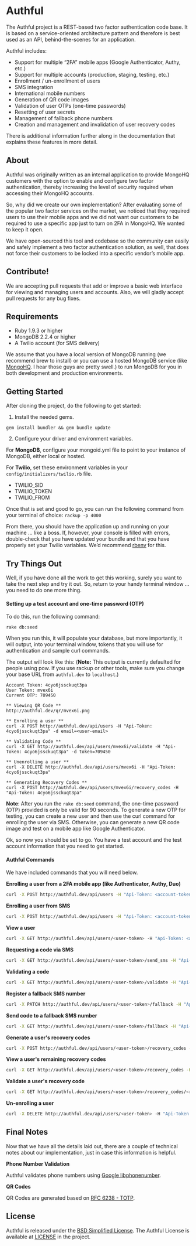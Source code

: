 # Authful
The Authful project is a REST-based two factor authentication code base. It is based on a service-oriented architecture pattern and therefore is best used as an API, behind-the-scenes for an application.

Authful includes:
* Support for multiple “2FA” mobile apps (Google Authenticator, Authy, etc.)
* Support for multiple accounts (production, staging, testing, etc.)
* Enrollment / un-enrollment of users
* SMS integration
* International mobile numbers
* Generation of QR code images
* Validation of user OTPs (one-time passwords)
* Resetting of user secrets
* Management of fallback phone numbers
* Creation and management and invalidation of user recovery codes 

There is additional information further along in the documentation that explains these features in more detail.

## About

Authful was originally written as an internal application to provide MongoHQ customers with the option to enable and configure two factor authentication, thereby increasing the level of security required when accessing their MongoHQ accounts.

So, why did we create our own implementation? After evaluating some of the popular two factor services on the market, we noticed that they required users to use their mobile apps and we did not want our customers to be required to use a specific app just to turn on 2FA in MongoHQ. We wanted to keep it open.

We have open-sourced this tool and codebase so the community can easily and safely implement a two factor authentication solution, as well, that does not force their customers to be locked into a specific vendor’s mobile app.

## Contribute!
We are accepting pull requests that add or improve a basic web interface for viewing and managing users and accounts. Also, we will gladly accept pull requests for any bug fixes.

## Requirements
* Ruby 1.9.3 or higher
* MongoDB 2.2.4 or higher
* A Twilio account (for SMS delivery)

We assume that you have a local version of MongoDB running (we recommend brew to install) or you can use a hosted MongoDB service (like [MongoHQ](https://www.mongohq.com/signup). I hear those guys are pretty swell.) to run MongoDB for you in both development and production environments.

## Getting Started
After cloning the project, do the following to get started:

1. Install the needed gems.

`gem install bundler && gem bundle update`

2. Configure your driver and environment variables.

For **MongoDB**, configure your mongoid.yml file to point to your instance of MongoDB, either local or hosted.

For **Twilio**, set these environment variables in your `config/initializers/twilio.rb` file.
* TWILIO_SID
* TWILIO_TOKEN
* TWILIO_FROM

Once that is set and good to go, you can run the following command from your terminal of choice:
`rackup -p 4000`

From there, you should have the application up and running on your machine ... like a boss. If, however, your console is filled with errors, double-check that you have updated your bundle and that you have properly set your Twilio variables. We’d recommend [rbenv](https://github.com/sstephenson/rbenv) for this.

## Try Things Out
Well, if you have done all the work to get this working, surely you want to take the next step and try it out. So, return to your handy terminal window ... you need to do one more thing.

#### Setting up a test account and one-time password (OTP)
To do this, run the following command:

`rake db:seed`

When you run this, it will populate your database, but more importantly, it will output, into your terminal window, tokens that you will use for authentication and sample curl commands.

The output will look like this:
(**Note:** This output is currently defaulted for people using pow. If you use rackup or other tools, make sure you change your base URL from `authful.dev` to `localhost`.)

```
Account Token: 4cyo6jssckuqt3pa
User Token: mvex6i
Current OTP: 709450

** Viewing QR Code **
http://authful.dev/qr/mvex6i.png

** Enrolling a user **
curl -X POST http://authful.dev/api/users -H "Api-Token: 4cyo6jssckuqt3pa" -d email=<user-email>

** Validating Code **
curl -X GET http://authful.dev/api/users/mvex6i/validate -H "Api-Token: 4cyo6jssckuqt3pa" -d token=709450

** Unenrolling a user **
curl -X DELETE http://authful.dev/api/users/mvex6i -H "Api-Token: 4cyo6jssckuqt3pa"

** Generating Recovery Codes **
curl -X POST http://authful.dev/api/users/mvex6i/recovery_codes -H "Api-Token: 4cyo6jssckuqt3pa"
```

**Note**: After you run the `rake db:seed` command, the one-time password (OTP) provided is only be valid for 90 seconds. To generate a new OTP for testing, you can create a new user and then use the curl command for enrolling the user via SMS. Otherwise, you can generate a new QR code image and test on a mobile app like Google Authenticator.

Ok, so now you should be set to go. You have a test account and the test account information that you need to get started. 

#### Authful Commands
We have included commands that you will need below.

**Enrolling a user from a 2FA mobile app (like Authenticator, Authy, Duo)**
```bash
curl -X POST http://authful.dev/api/users -H "Api-Token: <account-token>" -d email=<user-email>
```

**Enrolling a user from SMS**
```bash
curl -X POST http://authful.dev/api/users -H "Api-Token: <account-token>" -d email=<user-email> -d phone=<phone-number>
```

**View a user**
```bash
curl -X GET http://authful.dev/api/users/<user-token> -H "Api-Token: <account-token>"
```

**Requesting a code via SMS**
```bash
curl -X GET http://authful.dev/api/users/<user-token>/send_sms -H "Api-Token: <account-token>"
```

**Validating a code**
```bash
curl -X GET http://authful.dev/api/users/<user-token>/validate -H "Api-Token: <account-token>" -d token=<token generated or recieved via sms>
```

**Register a fallback SMS number**
```bash
curl -X PATCH http://authful.dev/api/users/<user-token>/fallback -H "Api-Token: <account-token>" -d phone=<phone number>
```

**Send code to a fallback SMS number**
```bash
curl -X GET http://authful.dev/api/users/<user-token>/fallback -H "Api-Token: <account-token>"
```

**Generate a user's recovery codes**
```bash
curl -X POST http://authful.dev/api/users/<user-token>/recovery_codes -H "Api-Token: <account-token>"
```

**View a user's remaining recovery codes**
```bash
curl -X GET http://authful.dev/api/users/<user-token>/recovery_codes -H "Api-Token: <account-token>"
```

**Validate a user's recovery code**
```bash
curl -X GET http://authful.dev/api/users/<user-token>/recovery_codes/<recovery-code> -H "Api-Token: <account-token>"
```

**Un-enrolling a user**
```bash
curl -X DELETE http://authful.dev/api/users/<user-token> -H "Api-Token: <account-token>"
```

## Final Notes

Now that we have all the details laid out, there are a couple of technical notes about our implementation, just in case this information is helpful.

**Phone Number Validation**

Authful validates phone numbers using [Google libphonenumber](https://code.google.com/p/libphonenumber/).

**QR Codes**

QR Codes are generated based on [RFC 6238 - TOTP](https://tools.ietf.org/html/rfc6238).

## License

Authful is released under the [BSD Simplified License](http://opensource.org/licenses/BSD-3-Clause). The Authful License is available at [LICENSE](LICENSE.md) in the project.